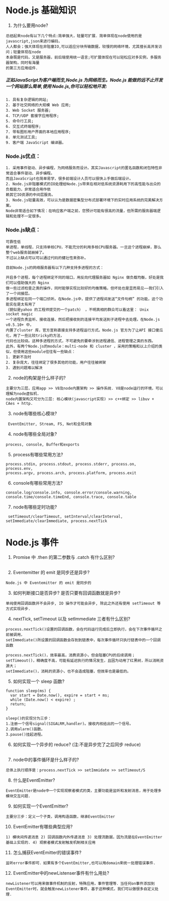 # Node.js 基础知识
1. 为什么要用node?
```
总结起来node有以下几个特点:简单强大，轻量可扩展．简单体现在node使用的是javascript,json来进行编码，  
人人都会；强大体现在非阻塞IO,可以适应分块传输数据，较慢的网络环境，尤其擅长高并发访问；轻量体现在node  
本身既是代码，又是服务器，前后端使用统一语言;可扩展体现在可以轻松应对多实例，多服务器架构，同时有海量  
的第三方应用组件．
```
##### 正如JavaScript为客户端而生,Node.js 为网络而生。Node.js 能做的远不止开发一个网站那么简单,使用 Node.js,你可以轻松地开发:
```
1. 具有复杂逻辑的网站;
2. 基于社交网络的大规模 Web 应用;
3. Web Socket 服务器;
4. TCP/UDP 套接字应用程序;
5. 命令行工具;
6. 交互式终端程序;
7. 带有图形用户界面的本地应用程序;
8. 单元测试工具;
9. 客户端 JavaScript 编译器。
```
### Node.js优点：
```
1. 采用事件驱动、异步编程，为网络服务而设计。其实Javascript的匿名函数和闭包特性非常适合事件驱动、异步编程。  
而且JavaScript也简单易学，很多前端设计人员可以很快上手做后端设计。
2. Node.js非阻塞模式的IO处理给Node.js带来在相对低系统资源耗用下的高性能与出众的负载能力，非常适合用作依  
赖其它IO资源的中间层服务。
3. Node.js轻量高效，可以认为是数据密集型分布式部署环境下的实时应用系统的完美解决方案。  
Node非常适合如下情况：在响应客户端之前，您预计可能有很高的流量，但所需的服务器端逻辑和处理不一定很多。
```
### Node.js缺点：
```
可靠性低
单进程，单线程，只支持单核CPU，不能充分的利用多核CPU服务器。一旦这个进程崩掉，那么整个web服务就崩掉了。
不过以上缺点可以可以通过代码的健壮性来弥补。

目前Node.js的网络服务器有以下几种支持多进程的方式：

开启多个进程，每个进程绑定不同的端口，用反向代理服务器如 Nginx 做负载均衡，好处是我们可以借助强大的 Nginx   
做一些过滤检查之类的操作，同时能够实现比较好的均衡策略，但坏处也是显而易见——我们引入了一个间接层。
多进程绑定在同一个端口侦听。在Node.js中，提供了进程间发送“文件句柄” 的功能，这个功能实在是太有用了  
（貌似是yahoo 的工程师提交的一个patch） ，不明真相的群众可以看这里： Unix socket magic
一个进程负责监听、接收连接，然后把接收到的连接平均发送到子进程中去处理。在Node.js v0.5.10+ 中，  
内置了cluster 库，官方宣称直接支持多进程运行方式。Node.js 官方为了让API 接口傻瓜化，用了一些比较tricky的方法，  
代码也比较绕。这种多进程的方式，不可避免的要牵涉到进程通信、进程管理之类的东西。
此外，有两个Node.js的module：multi-node 和 cluster ，采用的策略和以上介绍的类似，但使用这些module往往有一些缺点：
1. 更新不及时
2. 复杂庞大，往往绑定了很多其他的功能，用户往往被绑架
3. 遇到问题难以解决
```

2. node的构架是什么样子的?
```
主要分为三层，应用app >> V8及node内置架构 >> 操作系统. V8是node运行的环境，可以理解为node虚拟机．  
node内置架构又可分为三层: 核心模块(javascript实现) >> c++绑定 >> libuv + CAes + http.
```
3. node有哪些核心模块?
```
 EventEmitter, Stream, FS, Net和全局对象
```
4. node有哪些全局对象?
```
process, console, Buffer和exports
```
5. process有哪些常用方法?
```
process.stdin, process.stdout, process.stderr, process.on, process.env,   
process.argv, process.arch, process.platform, process.exit
```
6. console有哪些常用方法?
```
console.log/console.info, console.error/console.warning,   
console.time/console.timeEnd, console.trace, console.table
```
7. node有哪些定时功能?
```
 setTimeout/clearTimeout, setInterval/clearInterval, setImmediate/clearImmediate, process.nextTick
```

# Node.js 事件

1. Promise 中 .then 的第二参数与 .catch 有什么区别?
```
```
2. Eventemitter 的 emit 是同步还是异步?
```
Node.js 中 Eventemitter 的 emit 是同步的
```
3. 如何判断接口是否异步? 是否只要有回调函数就是异步?
```
单纯使用回调函数并不会异步, IO 操作才可能会异步, 除此之外还有使用 setTimeout 等方式实现异步.
```
4. nextTick, setTimeout 以及 setImmediate 三者有什么区别?
```
process.nextTick()设置的回调函数，会在代码运行完成后立即执行，会在下次事件循环之前被调用，
setImmediate()所设置的回调函数会存到到链表中，每次事件循环只执行链表中的一个回调函数

process.nextTick()，效率最高，消费资源小，但会阻塞CPU的后续调用； 
setTimeout()，精确度不高，可能有延迟执行的情况发生，且因为动用了红黑树，所以消耗资源大； 
setImmediate()，消耗的资源小，也不会造成阻塞，但效率也是最低的。
```
5. 如何实现一个 sleep 函数?
```
function sleep(ms) {
  var start = Date.now(), expire = start + ms;
  while (Date.now() < expire) ;
  return;
}

sleep()的实现分为三步：
1.注册一个信号signal(SIGALRM,handler)。接收内核给出的一个信号。
2.调用alarm()函数。
3.pause()挂起进程。
```
6. 如何实现一个异步的 reduce? (注:不是异步完了之后同步 reduce)
```

```
7. node中的事件循环是什么样子的?
```
总体上执行顺序是：process.nextTick >> setImmidate >> setTimeout/S
```
8. 什么是EventEmitter?
```
EventEmitter是node中一个实现观察者模式的类，主要功能是监听和发射消息，用于处理多模块交互问题.
```
9. 如何实现一个EventEmitter?
```
主要分三步：定义一个子类，调用构造函数，继承EventEmitter
```
10. EventEmitter有哪些典型应用?
```
1) 模块间传递消息 2) 回调函数内外传递消息 3) 处理流数据，因为流是在EventEmitter基础上实现的. 4) 观察者模式发射触发机制相关应用
```
11. 怎么捕获EventEmitter的错误事件?
```
监听error事件即可．如果有多个EventEmitter,也可以用domain来统一处理错误事件.
```
12. EventEmitter中的newListenser事件有什么用处?
```
newListener可以用来做事件机制的反射，特殊应用，事件管理等．当任何on事件添加到EventEmitter时，就会触发newListener事件，基于这种模式，我们可以做很多自定义处理.
```
